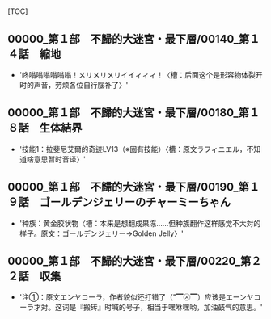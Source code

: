 # 

[TOC]

## 00000_第１部　不歸的大迷宮・最下層/00140_第１４話　縮地

- '咚嗡嗡嗡嗡嗡嗡！メリメリメリイイィィィ！〈槽：后面这个是形容物体裂开时的声音，劳烦各位自行腦补了〉'


## 00000_第１部　不歸的大迷宮・最下層/00180_第１８話　生体結界

- '技能1：拉斐尼艾爾的奇迹LV13（※固有技能）〈槽：原文ラフィニエル，不知道啥意思暂时音译〉'


## 00000_第１部　不歸的大迷宮・最下層/00190_第１９話　ゴールデンジェリーのチャーミーちゃん

- '种族：黄金胶状物〈槽：本来是想翻成果冻……但种族翻作这样感觉不大対的样子。原文：ゴールデンジェリー→Golden Jelly〉'


## 00000_第１部　不歸的大迷宮・最下層/00220_第２２話　収集

- '注①：原文エンヤコーラ，作者貌似还打错了（"▔㉨▔）应该是エーンヤコーラ才対。这词是『搬砖』时喊的号子，相当于嘿咻嘿哟，加油鼓气的意思。'
